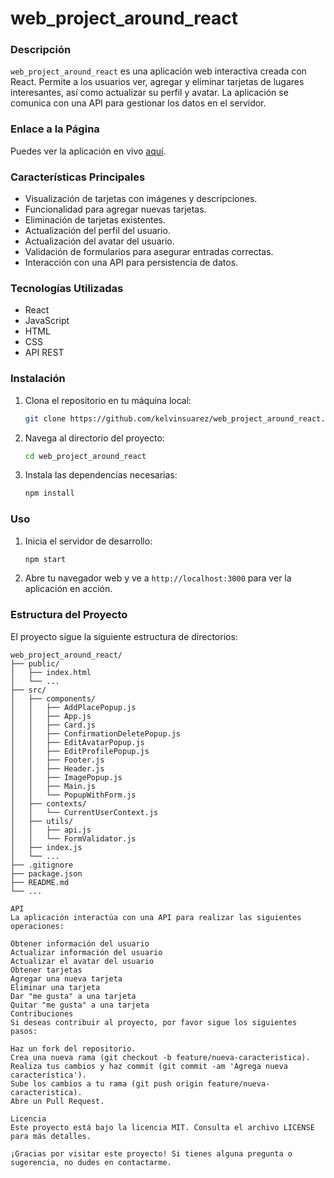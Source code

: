 # web_project_around_react


### Descripción

`web_project_around_react` es una aplicación web interactiva creada con React. Permite a los usuarios ver, agregar y eliminar tarjetas de lugares interesantes, así como actualizar su perfil y avatar. La aplicación se comunica con una API para gestionar los datos en el servidor.

### Enlace a la Página

Puedes ver la aplicación en vivo [aquí](https://kelvinsuarez.github.io/web_project_around_react/).

### Características Principales

- Visualización de tarjetas con imágenes y descripciones.
- Funcionalidad para agregar nuevas tarjetas.
- Eliminación de tarjetas existentes.
- Actualización del perfil del usuario.
- Actualización del avatar del usuario.
- Validación de formularios para asegurar entradas correctas.
- Interacción con una API para persistencia de datos.

### Tecnologías Utilizadas

- React
- JavaScript
- HTML
- CSS
- API REST

### Instalación

1. Clona el repositorio en tu máquina local:
    ```sh
    git clone https://github.com/kelvinsuarez/web_project_around_react.git
    ```

2. Navega al directorio del proyecto:
    ```sh
    cd web_project_around_react
    ```

3. Instala las dependencias necesarias:
    ```sh
    npm install
    ```

### Uso

1. Inicia el servidor de desarrollo:
    ```sh
    npm start
    ```

2. Abre tu navegador web y ve a `http://localhost:3000` para ver la aplicación en acción.

### Estructura del Proyecto

El proyecto sigue la siguiente estructura de directorios:

```plaintext
web_project_around_react/
├── public/
│   ├── index.html
│   └── ...
├── src/
│   ├── components/
│   │   ├── AddPlacePopup.js
│   │   ├── App.js
│   │   ├── Card.js
│   │   ├── ConfirmationDeletePopup.js
│   │   ├── EditAvatarPopup.js
│   │   ├── EditProfilePopup.js
│   │   ├── Footer.js
│   │   ├── Header.js
│   │   ├── ImagePopup.js
│   │   ├── Main.js
│   │   └── PopupWithForm.js
│   ├── contexts/
│   │   └── CurrentUserContext.js
│   ├── utils/
│   │   ├── api.js
│   │   └── FormValidator.js
│   ├── index.js
│   └── ...
├── .gitignore
├── package.json
├── README.md
└── ...

API
La aplicación interactúa con una API para realizar las siguientes operaciones:

Obtener información del usuario
Actualizar información del usuario
Actualizar el avatar del usuario
Obtener tarjetas
Agregar una nueva tarjeta
Eliminar una tarjeta
Dar "me gusta" a una tarjeta
Quitar "me gusta" a una tarjeta
Contribuciones
Si deseas contribuir al proyecto, por favor sigue los siguientes pasos:

Haz un fork del repositorio.
Crea una nueva rama (git checkout -b feature/nueva-caracteristica).
Realiza tus cambios y haz commit (git commit -am 'Agrega nueva característica').
Sube los cambios a tu rama (git push origin feature/nueva-caracteristica).
Abre un Pull Request.

Licencia
Este proyecto está bajo la licencia MIT. Consulta el archivo LICENSE para más detalles.

¡Gracias por visitar este proyecto! Si tienes alguna pregunta o sugerencia, no dudes en contactarme.